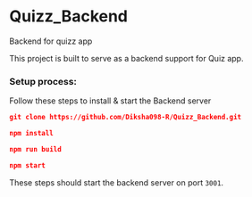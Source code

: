 # Quizz_Backend
Backend for quizz app

This project is built to serve as a backend support for Quiz app. 

### Setup process:
Follow these steps to install & start the Backend server
```json
git clone https://github.com/Diksha098-R/Quizz_Backend.git
```
```json
npm install
```
```json
npm run build
```
```json
npm start
```

These steps should start the backend server on port `3001`.
